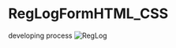 # RegLogFormHTML_CSS
developing process
![RegLog](https://github.com/sometri4u/RegLogFormHTML_CSS/assets/67381317/e74d13fe-c3e3-477c-a1c7-7dcfa400b07c)

